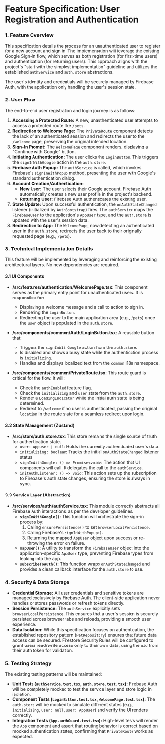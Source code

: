 # Feature Specification: User Registration and Authentication

### 1. Feature Overview

This specification details the process for an unauthenticated user to register for a new account and sign in. The implementation will leverage the existing Google Sign-In flow, which serves as both registration (for first-time users) and authentication (for returning users). This approach aligns with the project's "start with the simplest implementation" guideline and utilizes the established `authService` and `auth.store` abstractions.

The user's identity and credentials will be securely managed by Firebase Auth, with the application only handling the user's session state.

### 2. User Flow

The end-to-end user registration and login journey is as follows:

1.  **Accessing a Protected Route:** A new, unauthenticated user attempts to access a protected route like `/pets`.
2.  **Redirection to Welcome Page:** The `PrivateRoute` component detects the lack of an authenticated session and redirects the user to the `/welcome` page, preserving the original intended location.
3.  **Sign-In Prompt:** The `WelcomePage` component renders, displaying a "Continue with Google" button.
4.  **Initiating Authentication:** The user clicks the `LoginButton`. This triggers the `signInWithGoogle` action in the `auth.store`.
5.  **Firebase Auth Popup:** The `authService` is called, which invokes Firebase's `signInWithPopup` method, presenting the user with Google's standard authentication dialog.
6.  **Account Creation/Authentication:**
    *   **New User:** The user selects their Google account. Firebase Auth automatically creates a new user profile in the project's backend.
    *   **Returning User:** Firebase Auth authenticates the existing user.
7.  **State Update:** Upon successful authentication, the `onAuthStateChanged` listener (initialized by `AuthBootstrap`) fires. The `authService` maps the `FirebaseUser` to the application's `AppUser` type, and the `auth.store` is updated with the user's session data.
8.  **Redirection to App:** The `WelcomePage`, now detecting an authenticated user in the `auth.store`, redirects the user back to their originally requested page (e.g., `/pets`).

### 3. Technical Implementation Details

This feature will be implemented by leveraging and reinforcing the existing architectural layers. No new dependencies are required.

#### 3.1 UI Components

*   **/src/features/authentication/WelcomePage.tsx**:
    This component serves as the primary entry point for unauthenticated users. It is responsible for:
    *   Displaying a welcome message and a call to action to sign in.
    *   Rendering the `LoginButton`.
    *   Redirecting the user to the main application area (e.g., `/pets`) once the `user` object is populated in the `auth.store`.

*   **/src/components/common/Auth/LoginButton.tsx**: A reusable button that:
    *   Triggers the `signInWithGoogle` action from the `auth.store`.
    *   Is disabled and shows a busy state while the authentication process is `initializing`.
    *   Handles and displays localized text from the `common` i18n namespace.

*   **/src/components/common/PrivateRoute.tsx**: This route guard is critical for the flow. It will:
    *   Check the `authEnabled` feature flag.
    *   Check the `initializing` and `user` state from the `auth.store`.
    *   Render a `LoadingIndicator` while the initial auth state is being determined.
    *   Redirect to `/welcome` if no user is authenticated, passing the original `location` in the route state for a seamless redirect upon login.

#### 3.2 State Management (Zustand)

*   **/src/store/auth.store.tsx**: This store remains the single source of truth for authentication state.
    *   `user: AppUser | null`: Holds the currently authenticated user's data.
    *   `initializing: boolean`: Tracks the initial `onAuthStateChanged` listener status.
    *   `signInWithGoogle: () => Promise<void>`: The action that UI components will call. It delegates the call to the `authService`.
    *   `initAuthListener: () => void`: This action sets up the subscription to Firebase's auth state changes, ensuring the store is always in sync.

#### 3.3 Service Layer (Abstraction)

*   **/src/services/auth/authService.tsx**: This module correctly abstracts all Firebase Auth interactions, as per the developer guidelines.
    *   **`signInWithGoogle()`**: This function will orchestrate the sign-in process by:
        1.  Calling `ensurePersistence()` to set `browserLocalPersistence`.
        2.  Calling Firebase's `signInWithPopup()`.
        3.  Returning the mapped `AppUser` object upon success or re-throwing the error on failure.
    *   **`mapUser()`**: A utility to transform the `FirebaseUser` object into the application-specific `AppUser` type, preventing Firebase types from leaking into the app.
    *   **`subscribeToAuth()`**: This function wraps `onAuthStateChanged` and provides a clean callback interface for the `auth.store` to use.

### 4. Security & Data Storage

*   **Credential Storage:** All user credentials and sensitive tokens are managed exclusively by Firebase Auth. The client-side application never handles or stores passwords or refresh tokens directly.
*   **Session Persistence:** The `authService` explicitly sets `browserLocalPersistence`. This ensures that a user's session is securely persisted across browser tabs and reloads, providing a smooth user experience.
*   **Data Isolation:** While this specification focuses on authentication, the established repository pattern (`PetRepository`) ensures that future data access can be secured. Firestore Security Rules will be configured to grant users read/write access only to their own data, using the `uid` from their auth token for validation.

### 5. Testing Strategy

The existing testing patterns will be maintained:

*   **Unit Tests (`authService.test.tsx`, `auth.store.test.tsx`):** Firebase Auth will be completely mocked to test the service layer and store logic in isolation.
*   **Component Tests (`LoginButton.test.tsx`, `WelcomePage.test.tsx`):** The `auth.store` will be mocked to simulate different states (e.g., `initializing`, `user: null`, `user: AppUser`) and verify the UI renders correctly.
*   **Integration Tests (`App.authGuard.test.tsx`):** High-level tests will render the `App` component and assert that routing behavior is correct based on mocked authentication states, confirming that `PrivateRoute` works as expected.
